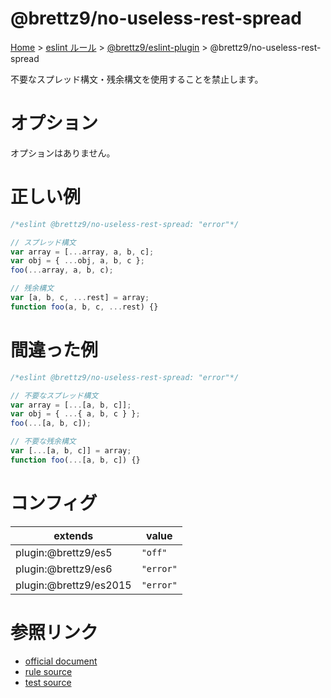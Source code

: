 # @brettz9/no-useless-rest-spread

[Home](../../../index.md) >
[eslint ルール](../../index.md) >
[@brettz9/eslint-plugin](../@brettz9.md) >
@brettz9/no-useless-rest-spread

不要なスプレッド構文・残余構文を使用することを禁止します。

# オプション

オプションはありません。

# 正しい例

```javascript
/*eslint @brettz9/no-useless-rest-spread: "error"*/

// スプレッド構文
var array = [...array, a, b, c];
var obj = { ...obj, a, b, c };
foo(...array, a, b, c);

// 残余構文
var [a, b, c, ...rest] = array;
function foo(a, b, c, ...rest) {}
```

# 間違った例

```javascript
/*eslint @brettz9/no-useless-rest-spread: "error"*/

// 不要なスプレッド構文
var array = [...[a, b, c]];
var obj = { ...{ a, b, c } };
foo(...[a, b, c]);

// 不要な残余構文
var [...[a, b, c]] = array;
function foo(...[a, b, c]) {}
```

# コンフィグ

| extends                | value     |
| ---------------------- | --------- |
| plugin:@brettz9/es5    | `"off"`   |
| plugin:@brettz9/es6    | `"error"` |
| plugin:@brettz9/es2015 | `"error"` |

# 参照リンク

- [official document](https://github.com/brettz9/eslint-plugin/blob/main/docs/rules/no-useless-rest-spread.md)
- [rule source](https://github.com/brettz9/eslint-plugin/blob/main/lib/rules/no-useless-rest-spread.js)
- [test source](https://github.com/brettz9/eslint-plugin/blob/main/tests/lib/rules/no-useless-rest-spread.js)

